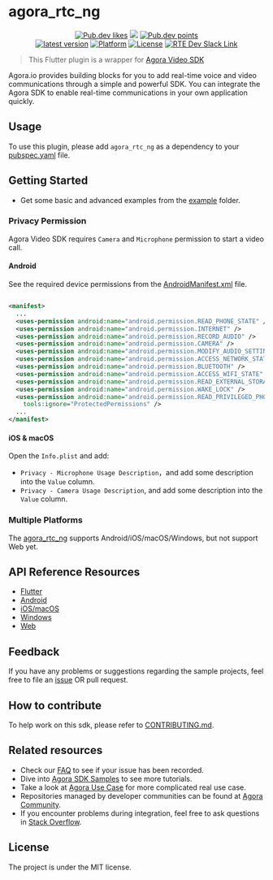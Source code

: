 # agora_rtc_ng

<p align="center">
    <a href="https://pub.dev/packages/agora_rtc_ng"><img src="https://badges.bar/agora_rtc_ng/likes" alt="Pub.dev likes"/></a>
    <a href="https://pub.dev/packages/agora_rtc_ng" alt="Pub.dev popularity"><img src="https://badges.bar/agora_rtc_ng/popularity"/></a>
    <a href="https://pub.dev/packages/agora_rtc_ng"><img src="https://badges.bar/agora_rtc_ng/pub%20points" alt="Pub.dev points"/></a><br/>
    <a href="https://pub.dev/packages/agora_rtc_ng"><img src="https://img.shields.io/pub/v/agora_rtc_ng.svg?include_prereleases" alt="latest version"/></a>
    <a href="https://pub.dev/packages/agora_rtc_ng"><img src="https://img.shields.io/badge/Platform-Android%20%7C%20iOS%20%7C%20macOS%20%7C%20Web%20%7C%20Windows-blue?logo=flutter" alt="Platform"/></a>
    <a href="./LICENSE"><img src="https://img.shields.io/github/license/agoraio-community/flutter-uikit?color=lightgray" alt="License"/></a>
    <a href="https://www.agora.io/en/join-slack/">
        <img src="https://img.shields.io/badge/slack-@RTE%20Dev-blue.svg?logo=slack" alt="RTE Dev Slack Link"/>
    </a>
</p>

> This Flutter plugin is a wrapper for [Agora Video SDK](https://docs.agora.io/en/Interactive%20Broadcast/product_live?platform=All%20Platforms)

Agora.io provides building blocks for you to add real-time voice and video communications through a simple and powerful SDK. You can integrate the Agora SDK to enable real-time communications in your own application quickly.

## Usage

To use this plugin, please add `agora_rtc_ng` as a dependency to
your [pubspec.yaml](https://flutter.dev/docs/development/packages-and-plugins/using-packages) file.

## Getting Started

* Get some basic and advanced examples from the [example](example/lib/examples) folder.

### Privacy Permission

Agora Video SDK requires `Camera` and `Microphone` permission to start a video call.

#### Android

See the required device permissions from
the [AndroidManifest.xml](android/src/main/AndroidManifest.xml) file.

```xml

<manifest>
  ...
  <uses-permission android:name="android.permission.READ_PHONE_STATE" />
  <uses-permission android:name="android.permission.INTERNET" />
  <uses-permission android:name="android.permission.RECORD_AUDIO" />
  <uses-permission android:name="android.permission.CAMERA" />
  <uses-permission android:name="android.permission.MODIFY_AUDIO_SETTINGS" />
  <uses-permission android:name="android.permission.ACCESS_NETWORK_STATE" />
  <uses-permission android:name="android.permission.BLUETOOTH" />
  <uses-permission android:name="android.permission.ACCESS_WIFI_STATE" />
  <uses-permission android:name="android.permission.READ_EXTERNAL_STORAGE" />
  <uses-permission android:name="android.permission.WAKE_LOCK" />
  <uses-permission android:name="android.permission.READ_PRIVILEGED_PHONE_STATE"
    tools:ignore="ProtectedPermissions" />
  ...
</manifest>
```

#### iOS & macOS

Open the `Info.plist` and add:

- `Privacy - Microphone Usage Description`，and add some description into the `Value` column.
- `Privacy - Camera Usage Description`, and add some description into the `Value` column.

### Multiple Platforms

The [agora_rtc_ng](https://pub.dev/packages/agora_rtc_ng) supports Android/iOS/macOS/Windows, but not support Web yet.

## API Reference Resources

* [Flutter](https://docs.agora.io/en/Video/API%20Reference/flutter/index.html)
* [Android](https://docs.agora.io/en/Video/API%20Reference/java/index.html)
* [iOS/macOS](https://docs.agora.io/en/Video/API%20Reference/oc/docs/headers/Agora-Objective-C-API-Overview.html)
* [Windows](https://docs.agora.io/en/Video/API%20Reference/cpp/index.html)
* [Web](https://docs.agora.io/en/Video/API%20Reference/web_ng/index.html)

## Feedback

If you have any problems or suggestions regarding the sample projects, feel free to file an [issue](https://github.com/AgoraIO-Community/agora_rtc_ng/issues) OR pull request.

## How to contribute

To help work on this sdk, please refer to [CONTRIBUTING.md](https://github.com/AgoraIO/Flutter-SDK/blob/master/CONTRIBUTING.md).

## Related resources

- Check our [FAQ](https://docs.agora.io/en/faq) to see if your issue has been recorded.
- Dive into [Agora SDK Samples](https://github.com/AgoraIO) to see more tutorials.
- Take a look at [Agora Use Case](https://github.com/AgoraIO-usecase) for more complicated real use case.
- Repositories managed by developer communities can be found at [Agora Community](https://github.com/AgoraIO-Community).
- If you encounter problems during integration, feel free to ask questions in [Stack Overflow](https://stackoverflow.com/questions/tagged/agora.io).

## License

The project is under the MIT license.

